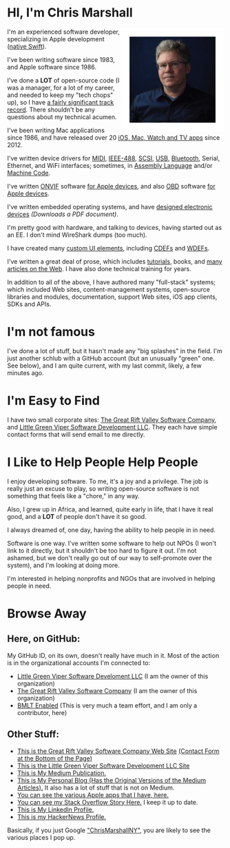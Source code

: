 # HI, I'm Chris Marshall

<img src="https://github.com/ChrisMarshallNY/ChrisMarshallNY/raw/master/Portrait.png" align="right" />

I'm an experienced software developer, specializing in Apple development ([native Swift](https://developer.apple.com/swift/)).

I've been writing software since 1983, and Apple software since 1986.

I've done a **LOT** of open-source code (I was a manager, for a lot of my career, and needed to keep my "tech chops" up), so I have [a fairly significant track record](https://stackoverflow.com/story/chrismarshall). There shouldn't be any questions about my technical acumen.

I've been writing Mac applications since 1986, and have released over 20 [iOS, Mac, Watch and TV apps](https://littlegreenviper.com/AppDocs/) since 2012.

I've written device drivers for [MIDI](https://www.midi.org), [IEEE-488](https://en.wikipedia.org/wiki/IEEE-488), [SCSI](https://en.wikipedia.org/wiki/SCSI), [USB](https://www.usb.org), [Bluetooth](https://www.bluetooth.com), Serial, Ethernet, and WiFi interfaces; sometimes, in [Assembly Language](https://en.wikipedia.org/wiki/Assembly_language) and/or [Machine Code](https://en.wikipedia.org/wiki/Machine_code).

I've written [ONVIF](https://onvif.org) software [for Apple devices](https://github.com/RiftValleySoftware/RVS_ONVIF), and also [OBD](https://en.wikipedia.org/wiki/On-board_diagnostics) software [for Apple devices](https://github.com/RiftValleySoftware/RVS_GTDriver).

I've written embedded operating systems, and have [designed electronic devices](https://littlegreenviper.com/TF30194/TF30194-Manual-1987.pdf) _(Downloads a PDF document)_.

I'm pretty good with hardware, and talking to devices, having started out as an EE. I don't mind WireShark dumps (too much).

I have created many [custom UI elements](https://github.com/RiftValleySoftware/RVS_Spinner), including [CDEFs](https://mirror.informatimago.com/next/developer.apple.com/documentation/mac/Toolbox/Toolbox-306.html) and [WDEFs](http://mirror.informatimago.com/next/developer.apple.com/documentation/mac/Toolbox/Toolbox-290.html#HEADING290-0).

I've written a great deal of prose, which includes [tutorials](https://littlegreenviper.com/series/bluetooth/), books, and [many articles on the Web](https://littlegreenviper.com/miscellany/). I have also done technical training for years.

In addition to all of the above, I have authored many "full-stack" systems; which included Web sites, content-management systems, open-source libraries and modules, documentation, support Web sites, iOS app clients, SDKs and APIs.

# I'm not famous

I've done a lot of stuff, but it hasn't made any "big splashes" in the field. I'm just another schlub with a GitHub account (but an unusually "green" one. See below), and I am quite current, with my last commit, likely, a few minutes ago.

# I'm Easy to Find

I have two small corporate sites: [The Great Rift Valley Software Company](https://riftvalleysoftware.com), and [Little Green Viper Software Development LLC](https://littlegreenviper.com). They each have simple contact forms that will send email to me directly.

# I Like to Help People Help People

I enjoy developing software. To me, it's a joy and a privilege. The job is really just an excuse to play, so writing open-source software is not something that feels like a "chore," in any way.

Also, I grew up in Africa, and learned, quite early in life, that I have it real good, and a **LOT** of people don't have it so good.

I always dreamed of, one day, having the ability to help people in in need.

Software is one way. I've written some software to help out NPOs (I won't link to it directly, but it shouldn't be too hard to figure it out. I'm not ashamed, but we don't really go out of our way to self-promote over the system), and I'm looking at doing more.

I'm interested in helping nonprofits and NGOs that are involved in helping people in need.

# Browse Away

## Here, on GitHub:
My GitHub ID, on its own, doesn't really have much in it. Most of the action is in the organizational accounts I'm connected to:

- [Little Green Viper Software Develoment LLC](https://github.com/LittleGreenViper) (I am the owner of this organization)
- [The Great Rift Valley Software Company](https://github.com/RiftValleySoftware) (I am the owner of this organization)
- [BMLT Enabled](https://github.com/bmlt-enabled) (This is very much a team effort, and I am only a contributor, here)

## Other Stuff:

- [This is the Great Rift Valley Software Company Web Site](https://riftvalleysoftware.com) [(Contact Form at the Bottom of the Page)](https://riftvalleysoftware.com#contact)
- [This is the Little Green Viper Software Development LLC Site](https://littlegreenviper.com)
- [This is My Medium Publication.](https://medium.com/chrismarshallny)
- [This is My Personal Blog (Has the Original Versions of the Medium Articles).](https://littlegreenviper.com/miscellany) It also has a lot of stuff that is not on Medium.
- [You can see the various Apple apps that I have, here.](https://littlegreenviper.com/AppDocs/)
- [You can see my Stack Overflow Story Here.](https://stackoverflow.com/story/chrismarshall) I keep it up to date.
- [This is My LinkedIn Profile.](https://www.linkedin.com/in/chrismarshallny/)
- [This is my HackerNews Profile.](https://news.ycombinator.com/user?id=ChrisMarshallNY)

Basically, if you just Google ["ChrisMarshallNY"](https://www.google.com/search?q=%22ChrisMarshallNY%22), you are likely to see the various places I pop up.
